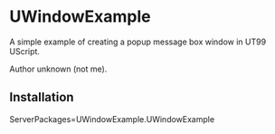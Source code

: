 # UWindowExample
A simple example of creating a popup message box window in UT99 UScript.

Author unknown (not me).

## Installation

ServerPackages=UWindowExample.UWindowExample
